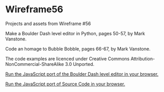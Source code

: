 # Wireframe56

Projects and assets from Wireframe #56

Make a Boulder Dash level editor in Python, pages 50-57, by Mark Vanstone.

Code an homage to Bubble Bobble, pages 66-67, by Mark Vanstone.

The code examples are licenced under Creative Commons Attribution-NonCommercial-ShareAlike 3.0 Unported.

[Run the JavaScript port of the Boulder Dash level editor in your browser.](https://thisarray.github.io/Wireframe56/boulderdash-construction-kit/boulderedit.html)

[Run the JavaScript port of Source Code in your browser.](https://thisarray.github.io/Wireframe56/bubble-bobble-source-code/bubblebobble.html)
